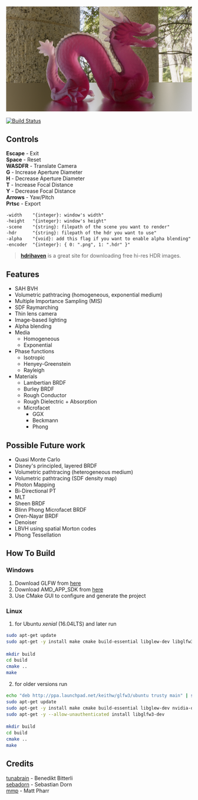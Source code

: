 ![header](header2.png)

[![Build Status](https://travis-ci.org/Mourtz/Photorealistic-Rendering-using-OpenCL.svg?branch=bleeding-edge)](https://travis-ci.org/Mourtz/Photorealistic-Rendering-using-OpenCL)

## Controls
__Escape__ - Exit\
__Space__ - Reset\
__WASDFR__ - Translate Camera\
__G__ - Increase Aperture Diameter\
__H__ - Decrease Aperture Diameter\
__T__ - Increase Focal Distance\
__Y__ - Decrease Focal Distance\
__Arrows__ - Yaw/Pitch\
__Prtsc__ - Export
```
-width    "{integer}: window's width"
-height   "{integer}: window's height"
-scene    "{string}: filepath of the scene you want to render"
-hdr      "{string}: filepath of the hdr you want to use"
-alpha    "{void}: add this flag if you want to enable alpha blending"
-encoder  "{integer}: { 0: ".png", 1: ".hdr" }"
```
> [**hdrihaven**](https://hdrihaven.com/hdris/) is a great site for downloading free hi-res HDR images.

## Features
- SAH BVH
- Volumetric pathtracing (homogeneous, exponential medium)
- Multiple Importance Sampling (MIS)
- SDF Raymarching
- Thin lens camera
- Image-based lighting
- Alpha blending
- Media
  - Homogeneous
  - Exponential
- Phase functions
  - Isotropic
  - Henyey-Greenstein
  - Rayleigh
- Materials
  - Lambertian BRDF
  - Burley BRDF
  - Rough Conductor
  - Rough Dielectric + Absorption
  - Microfacet
    - GGX
    - Beckmann
    - Phong

## Possible Future work
- Quasi Monte Carlo
- Disney's principled, layered BRDF
- Volumetric pathtracing (heterogeneous medium)
- Volumetric pathtracing (SDF density map)
- Photon Mapping
- Bi-Directional PT
- MLT
- Sheen BRDF
- Blinn Phong Microfacet BRDF
- Oren-Nayar BRDF
- Denoiser
- LBVH using spatial Morton codes
- Phong Tessellation

## How To Build

### Windows
1. Download GLFW from [here](http://www.glfw.org/download.html)
2. Download AMD_APP_SDK from [here](https://drive.google.com/open?id=1Usg9hSx-EjntZ9paoJx51MZWYDqI83Lh)
3. Use CMake GUI to configure and generate the project

### Linux
1. for Ubuntu *xenial* (16.04LTS) and later run
```bash
sudo apt-get update
sudo apt-get -y install make cmake build-essential libglew-dev libglfw3-dev nvidia-opencl-dev

mkdir build
cd build
cmake ..
make
```
2. for older versions run
```bash
echo "deb http://ppa.launchpad.net/keithw/glfw3/ubuntu trusty main" | sudo tee -a /etc/apt/sources.list
sudo apt-get update
sudo apt-get -y install make cmake build-essential libglew-dev nvidia-opencl-dev
sudo apt-get -y --allow-unauthenticated install libglfw3-dev

mkdir build
cd build
cmake ..
make
```

## Credits
[tunabrain](https://twitter.com/tunabrain) - Benedikt Bitterli\
[sebadorn](https://sebadorn.de/) - Sebastian Dorn\
[mmp](http://pharr.org/matt/) - Matt Pharr
